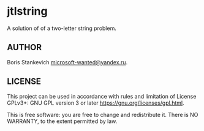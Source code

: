 # jtlstring
A solution of of a two-letter string problem.

## AUTHOR

  Boris Stankevich <microsoft-wanted@yandex.ru>.

## LICENSE

  This project can be used in accordance with rules and limitation of
  License GPLv3+: GNU GPL version 3 or later
  <https://gnu.org/licenses/gpl.html>.

  This is free software: you are free to change and redistribute it.
  There is NO WARRANTY, to the extent permitted by law.
